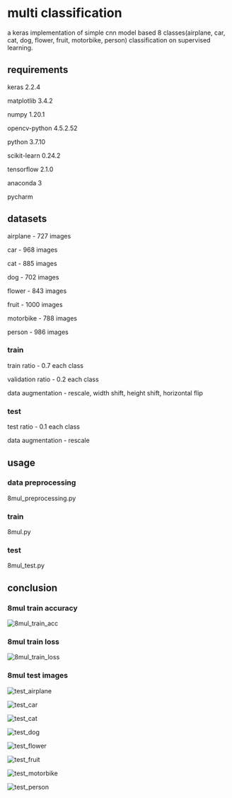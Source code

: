 # multi classification

a keras implementation of simple cnn model based 8 classes(airplane, car, cat, dog, flower, fruit, motorbike, person) classification on supervised learning.

## requirements

keras 2.2.4

matplotlib 3.4.2

numpy 1.20.1

opencv-python 4.5.2.52

python 3.7.10

scikit-learn 0.24.2

tensorflow 2.1.0

anaconda 3

pycharm

## datasets

airplane - 727 images

car - 968 images

cat - 885 images

dog - 702 images

flower - 843 images

fruit - 1000 images

motorbike - 788 images

person - 986 images

### train

train ratio - 0.7 each class

validation ratio - 0.2 each class

data augmentation - rescale, width shift, height shift, horizontal flip

### test

test ratio - 0.1 each class

data augmentation - rescale

## usage

### data preprocessing

8mul_preprocessing.py

### train

8mul.py

### test

8mul_test.py

## conclusion

### 8mul train accuracy

![8mul_train_acc](https://user-images.githubusercontent.com/62055003/120117123-a6241500-c1c6-11eb-98ef-e4127abf56ef.png)

### 8mul train loss

![8mul_train_loss](https://user-images.githubusercontent.com/62055003/120117142-ba681200-c1c6-11eb-91e7-b3e8e88573ec.png)

### 8mul test images

![test_airplane](https://user-images.githubusercontent.com/62055003/120117150-ca7ff180-c1c6-11eb-9862-6724c5a8f4a1.png)

![test_car](https://user-images.githubusercontent.com/62055003/120117153-ce137880-c1c6-11eb-9573-9d6f81d4fb6a.png)

![test_cat](https://user-images.githubusercontent.com/62055003/120117155-d10e6900-c1c6-11eb-8dae-a9c39af4d736.png)

![test_dog](https://user-images.githubusercontent.com/62055003/120117163-d4a1f000-c1c6-11eb-8eba-c26187a70020.png)

![test_flower](https://user-images.githubusercontent.com/62055003/120117172-d7044a00-c1c6-11eb-89ef-67913d415f0e.png)

![test_fruit](https://user-images.githubusercontent.com/62055003/120117174-d966a400-c1c6-11eb-8e96-9ff34b16c7df.png)

![test_motorbike](https://user-images.githubusercontent.com/62055003/120117176-db306780-c1c6-11eb-8ffd-b90f90b79163.png)

![test_person](https://user-images.githubusercontent.com/62055003/120117177-dcfa2b00-c1c6-11eb-9652-c0b7f66e9de3.png)
